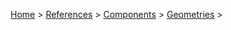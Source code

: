 [Home](..) &gt; [References](.) &gt; [Components](.#components) &gt; [Geometries](.#geometries) &gt;